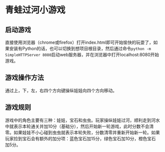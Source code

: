 # 青蛙过河小游戏

## 启动游戏

直接使用浏览器（chrome或firefox）打开index.html即可开始愉快的玩耍了，如果安装有Python的话，也可以切换到想项目根目录，然后通过命令`python -m SimpleHTTPServer 8080`启动web服务器，并在浏览器中打开localhost:8080开始游戏。

## 游戏操作方法
通过上，下，左，右四个方向键操纵娃娃向四个方向移动。

## 游戏规则
游戏中的角色主要有三种：娃娃，宝石和虫虫。玩家操纵娃娃过河，顺利走到河水中就表示本轮通关并加10分（基础分），然后开始新一轮游戏，此时分数不会清零。如果娃娃不小心碰到虫虫就表示本轮失败，分数清零并重新开始新一轮。如果玩家捡到宝石会有额外的加分项：蓝色宝石加15分，绿色宝石加10分，橙色宝石加5分。
